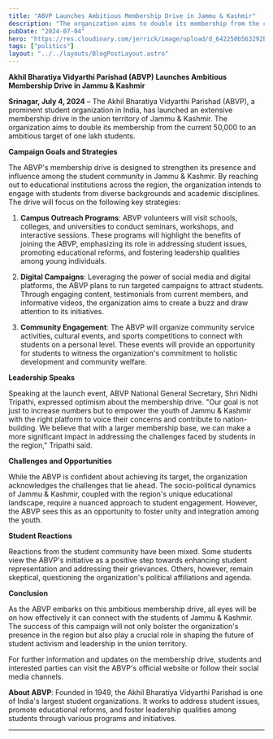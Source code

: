 ```yaml
---
title: "ABVP Launches Ambitious Membership Drive in Jammu & Kashmir"
description: "The organization aims to double its membership from the current 50,000 to an ambitious target of one lakh students."
pubDate: "2024-07-04"
hero: "https://res.cloudinary.com/jerrick/image/upload/d_642250b563292b35f27461a7.png,f_jpg,fl_progressive,q_auto,w_1024/6565ed268f5ae5001dcb26ff.png"
tags: ["politics"]
layout: "../../layouts/BlogPostLayout.astro"
---
```

**Akhil Bharatiya Vidyarthi Parishad (ABVP) Launches Ambitious Membership Drive in Jammu & Kashmir**

**Srinagar, July 4, 2024** – The Akhil Bharatiya Vidyarthi Parishad (ABVP), a prominent student organization in India, has launched an extensive membership drive in the union territory of Jammu & Kashmir. The organization aims to double its membership from the current 50,000 to an ambitious target of one lakh students.

**Campaign Goals and Strategies**

The ABVP's membership drive is designed to strengthen its presence and influence among the student community in Jammu & Kashmir. By reaching out to educational institutions across the region, the organization intends to engage with students from diverse backgrounds and academic disciplines. The drive will focus on the following key strategies:

1. **Campus Outreach Programs**: ABVP volunteers will visit schools, colleges, and universities to conduct seminars, workshops, and interactive sessions. These programs will highlight the benefits of joining the ABVP, emphasizing its role in addressing student issues, promoting educational reforms, and fostering leadership qualities among young individuals.

2. **Digital Campaigns**: Leveraging the power of social media and digital platforms, the ABVP plans to run targeted campaigns to attract students. Through engaging content, testimonials from current members, and informative videos, the organization aims to create a buzz and draw attention to its initiatives.

3. **Community Engagement**: The ABVP will organize community service activities, cultural events, and sports competitions to connect with students on a personal level. These events will provide an opportunity for students to witness the organization's commitment to holistic development and community welfare.

**Leadership Speaks**

Speaking at the launch event, ABVP National General Secretary, Shri Nidhi Tripathi, expressed optimism about the membership drive. "Our goal is not just to increase numbers but to empower the youth of Jammu & Kashmir with the right platform to voice their concerns and contribute to nation-building. We believe that with a larger membership base, we can make a more significant impact in addressing the challenges faced by students in the region," Tripathi said.

**Challenges and Opportunities**

While the ABVP is confident about achieving its target, the organization acknowledges the challenges that lie ahead. The socio-political dynamics of Jammu & Kashmir, coupled with the region's unique educational landscape, require a nuanced approach to student engagement. However, the ABVP sees this as an opportunity to foster unity and integration among the youth.

**Student Reactions**

Reactions from the student community have been mixed. Some students view the ABVP's initiative as a positive step towards enhancing student representation and addressing their grievances. Others, however, remain skeptical, questioning the organization's political affiliations and agenda.

**Conclusion**

As the ABVP embarks on this ambitious membership drive, all eyes will be on how effectively it can connect with the students of Jammu & Kashmir. The success of this campaign will not only bolster the organization's presence in the region but also play a crucial role in shaping the future of student activism and leadership in the union territory.

For further information and updates on the membership drive, students and interested parties can visit the ABVP's official website or follow their social media channels.

**About ABVP**: Founded in 1949, the Akhil Bharatiya Vidyarthi Parishad is one of India's largest student organizations. It works to address student issues, promote educational reforms, and foster leadership qualities among students through various programs and initiatives.


---